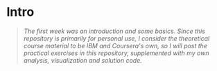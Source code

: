 # Intro

>*The first week was an introduction and some basics. Since this repository is primarily for personal use,
>I consider the theoretical course material to be IBM and Coursera's own,
>so I will post the practical exercises in this repository, supplemented with my own analysis, visualization and solution code.*  

